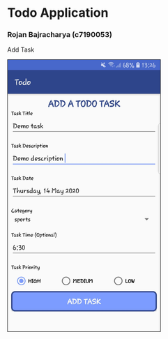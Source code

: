 # Todo Application
### Rojan Bajracharya (c7190053)


Add Task

<img src='images/addTask.jpg' width = 350 border = 1/>